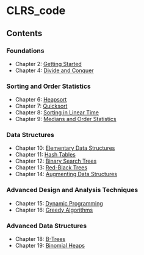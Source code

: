 # CLRS_code
## Contents
### Foundations
* Chapter 2: [Getting Started](https://github.com/wangoasis/CLRS_code/tree/master/ch_02)
* Chapter 4: [Divide and Conquer](https://github.com/wangoasis/CLRS_code/tree/master/ch_04)

### Sorting and Order Statistics
* Chapter 6: [Heapsort](https://github.com/wangoasis/CLRS_code/tree/master/ch_06)
* Chapter 7: [Quicksort](https://github.com/wangoasis/CLRS_code/tree/master/ch_07)
* Chapter 8: [Sorting in Linear Time](https://github.com/wangoasis/CLRS_code/tree/master/ch_08)
* Chapter 9: [Medians and Order Statistics](https://github.com/wangoasis/CLRS_code/tree/master/ch_09)

### Data Structures
* Chapter 10: [Elementary Data Structures](https://github.com/wangoasis/CLRS_code/tree/master/ch_10)
* Chapter 11: [Hash Tables](https://github.com/wangoasis/CLRS_code/tree/master/ch_11)
* Chapter 12: [Binary Search Trees](https://github.com/wangoasis/CLRS_code/tree/master/ch_12)
* Chapter 13: [Red-Black Trees](https://github.com/wangoasis/CLRS_code/tree/master/ch_13)
* Chapter 14: [Augmenting Data Structures](https://github.com/wangoasis/CLRS_code/tree/master/ch_14)

### Advanced Design and Analysis Techniques
* Chapter 15: [Dynamic Programming](https://github.com/wangoasis/CLRS_code/tree/master/ch_15)
* Chapter 16: [Greedy Algorithms](https://github.com/wangoasis/CLRS_code/tree/master/ch_16)

### Advanced Data Structures
* Chapter 18: [B-Trees](https://github.com/wangoasis/CLRS_code/tree/master/ch_18)
* Chapter 19: [Binomial Heaps](https://github.com/wangoasis/CLRS_code/tree/master/ch_19)
